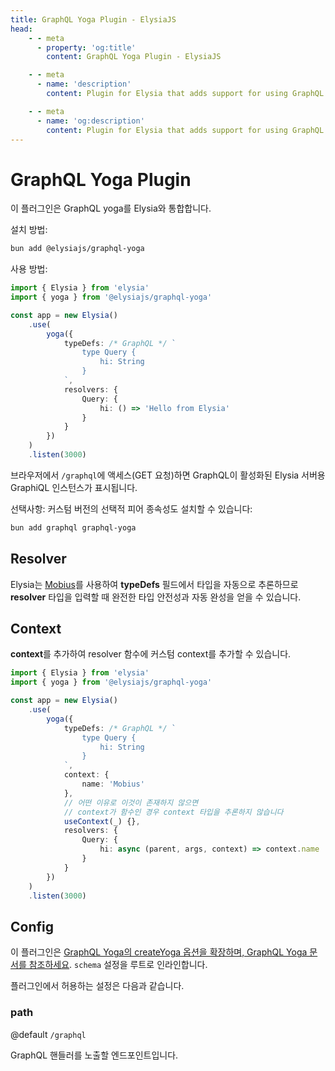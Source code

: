 ```yaml
---
title: GraphQL Yoga Plugin - ElysiaJS
head:
    - - meta
      - property: 'og:title'
        content: GraphQL Yoga Plugin - ElysiaJS

    - - meta
      - name: 'description'
        content: Plugin for Elysia that adds support for using GraphQL Yoga on the Elysia server. Start by installing the plugin with "bun add graphql graphql-yoga @elysiajs/graphql-yoga".

    - - meta
      - name: 'og:description'
        content: Plugin for Elysia that adds support for using GraphQL Yoga on the Elysia server. Start by installing the plugin with "bun add graphql graphql-yoga @elysiajs/graphql-yoga".
---
```


# GraphQL Yoga Plugin

이 플러그인은 GraphQL yoga를 Elysia와 통합합니다.

설치 방법:

```bash
bun add @elysiajs/graphql-yoga
```

사용 방법:

```typescript
import { Elysia } from 'elysia'
import { yoga } from '@elysiajs/graphql-yoga'

const app = new Elysia()
	.use(
		yoga({
			typeDefs: /* GraphQL */ `
				type Query {
					hi: String
				}
			`,
			resolvers: {
				Query: {
					hi: () => 'Hello from Elysia'
				}
			}
		})
	)
	.listen(3000)
```

브라우저에서 `/graphql`에 액세스(GET 요청)하면 GraphQL이 활성화된 Elysia 서버용 GraphiQL 인스턴스가 표시됩니다.

선택사항: 커스텀 버전의 선택적 피어 종속성도 설치할 수 있습니다:

```bash
bun add graphql graphql-yoga
```

## Resolver

Elysia는 [Mobius](https://github.com/saltyaom/mobius)를 사용하여 **typeDefs** 필드에서 타입을 자동으로 추론하므로 **resolver** 타입을 입력할 때 완전한 타입 안전성과 자동 완성을 얻을 수 있습니다.

## Context

**context**를 추가하여 resolver 함수에 커스텀 context를 추가할 수 있습니다.

```ts
import { Elysia } from 'elysia'
import { yoga } from '@elysiajs/graphql-yoga'

const app = new Elysia()
	.use(
		yoga({
			typeDefs: /* GraphQL */ `
				type Query {
					hi: String
				}
			`,
			context: {
				name: 'Mobius'
			},
			// 어떤 이유로 이것이 존재하지 않으면
			// context가 함수인 경우 context 타입을 추론하지 않습니다
			useContext(_) {},
			resolvers: {
				Query: {
					hi: async (parent, args, context) => context.name
				}
			}
		})
	)
	.listen(3000)
```

## Config

이 플러그인은 [GraphQL Yoga의 createYoga 옵션을 확장하며, GraphQL Yoga 문서를 참조하세요](https://the-guild.dev/graphql/yoga-server/docs). `schema` 설정을 루트로 인라인합니다.

플러그인에서 허용하는 설정은 다음과 같습니다.

### path

@default `/graphql`

GraphQL 핸들러를 노출할 엔드포인트입니다.
